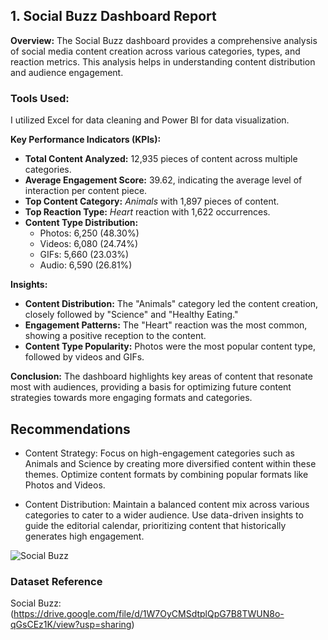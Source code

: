 ## 1. Social Buzz Dashboard Report

**Overview:**
The Social Buzz dashboard provides a comprehensive analysis of social media content creation across various categories, types, and reaction metrics. 
This analysis helps in understanding content distribution and audience engagement.
### Tools Used:
 I utilized Excel for data cleaning and Power BI for data visualization.

**Key Performance Indicators (KPIs):**
- **Total Content Analyzed:** 12,935 pieces of content across multiple categories.
- **Average Engagement Score:** 39.62, indicating the average level of interaction per content piece.
- **Top Content Category:** *Animals* with 1,897 pieces of content.
- **Top Reaction Type:** *Heart* reaction with 1,622 occurrences.
- **Content Type Distribution:** 
  - Photos: 6,250 (48.30%)
  - Videos: 6,080 (24.74%)
  - GIFs: 5,660 (23.03%)
  - Audio: 6,590 (26.81%)

**Insights:**
- **Content Distribution:** The "Animals" category led the content creation, closely followed by "Science" and "Healthy Eating." 
- **Engagement Patterns:** The "Heart" reaction was the most common, showing a positive reception to the content.
- **Content Type Popularity:** Photos were the most popular content type, followed by videos and GIFs.

**Conclusion:**
The dashboard highlights key areas of content that resonate most with audiences,
providing a basis for optimizing future content strategies towards more engaging formats and categories.

## Recommendations
 - Content Strategy: 
Focus on high-engagement categories such as Animals and Science by creating more diversified content within these themes.
Optimize content formats by combining popular formats like Photos and Videos.

 - Content Distribution: 
Maintain a balanced content mix across various categories to cater to a wider audience.
Use data-driven insights to guide the editorial calendar, prioritizing content that historically generates high engagement.


![Social Buzz](https://github.com/user-attachments/assets/7c06946a-ba1c-4a50-979c-aea15dee5102)

### Dataset Reference
Social Buzz:(https://drive.google.com/file/d/1W7OyCMSdtplQpG7B8TWUN8o-qGsCEz1K/view?usp=sharing)

